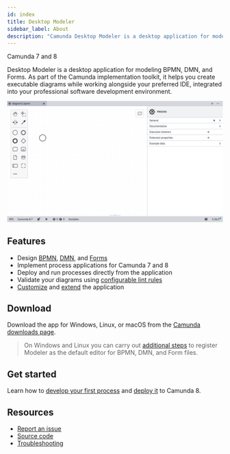```yaml
---
id: index
title: Desktop Modeler
sidebar_label: About
description: "Camunda Desktop Modeler is a desktop application for modeling BPMN, DMN, and Forms, compatible with Camunda 7 and Camunda 8. As a companion tool to your favorite IDE it integrates seamlessly into your local professional software development setup."
---
```


<span class="badge badge--cloud">Camunda 7 and 8</span>

Desktop Modeler is a desktop application for modeling BPMN, DMN, and Forms. As part of the Camunda implementation toolkit, it helps you create executable diagrams while working alongside your preferred IDE, integrated into your professional software development environment.

![Desktop Modeler Screenshot](./img/new-diagram.png)

## Features

- Design [BPMN](../bpmn/bpmn.md), [DMN](../dmn/dmn.md), and [Forms](../forms/camunda-forms-reference.md)
- Implement process applications for Camunda 7 and 8
- Deploy and run processes directly from the application
- Validate your diagrams using [configurable lint rules](https://github.com/camunda/camunda-modeler-custom-linter-rules-plugin)
- [Customize](./flags/flags.md) and [extend](./plugins/plugins.md) the application

## Download

Download the app for Windows, Linux, or macOS from the [Camunda downloads page](https://camunda.com/download/modeler/).

> On Windows and Linux you can carry out [additional steps](./install-the-modeler#wire-file-associations) to register Modeler as the default editor for BPMN, DMN, and Form files.

## Get started

Learn how to [develop your first process](./model-your-first-diagram.md) and [deploy it](./connect-to-camunda-8.md) to Camunda 8.

## Resources

- [Report an issue](https://github.com/camunda/camunda-modeler/issues)
- [Source code](https://github.com/camunda/camunda-modeler)
- [Troubleshooting](/self-managed/operational-guides/troubleshooting/troubleshooting.md)
